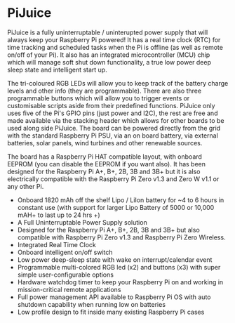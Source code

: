 <!--
---
name: PiJuice
class: board
type: power
formfactor: HAT
manufacturer: Pi Supply
description: PiJuice uninterruptible power supply for the Raspberry Pi.
url: https://uk.pi-supply.com/products/pijuice-standard
github: https://github.com/PiSupply/PiJuice
buy: https://uk.pi-supply.com
image: 'pijuice-hat.png'
pincount: 40
eeprom: yes
power:
  '1':
  '2':
ground:
  '6':
  '9':
  '14':
  '20':
  '25':
  '30':
  '34':
  '39':
pin:
  '3':
    mode: i2c
  '5':
    mode: i2c
i2c:
  '0x14':
    name: Control
    device: STM32F030CCT6
-->
# PiJuice

PiJuice is a fully uninterruptable / uninterupted power supply that will always keep your Raspberry Pi powered! It has a real time clock (RTC) for time tracking and scheduled tasks when the Pi is offline (as well as remote on/off of your Pi). It also has an integrated microcontroller (MCU) chip which will manage soft shut down functionality, a true low power deep sleep state and intelligent start up.

The tri-coloured RGB LEDs will allow you to keep track of the battery charge levels and other info (they are programmable). There are also three programmable buttons which will allow you to trigger events or customisable scripts aside from their predefined functions. PiJuice only uses five of the Pi's GPIO pins (just power and I2C), the rest are free and made available via the stacking header which allows for other boards to be used along side PiJuice. The board can be powered directly from the grid with the standard Raspberry Pi PSU, via an on board battery, via external batteries, solar panels, wind turbines and other renewable sources.

The board has a Raspberry Pi HAT compatible layout, with onboard EEPROM (you can disable the EEPROM if you want also). It has been designed for the Raspberry Pi A+, B+, 2B, 3B and 3B+ but it is also electrically compatible with the Raspberry Pi Zero v1.3 and Zero W v1.1 or any other Pi.

* Onboard 1820 mAh off the shelf Lipo / LiIon battery for ~4 to 6 hours in constant use (with support for larger Lipo Battery of 5000 or 10,000 mAH+ to last up to 24 hrs +)
* A Full Uninterruptable Power Supply solution
* Designed for the Raspberry Pi A+, B+, 2B, 3B and 3B+ but also compatible with Raspberry Pi Zero v1.3 and Raspberry Pi Zero Wireless.
* Integrated Real Time Clock
* Onboard intelligent on/off switch
* Low power deep-sleep state with wake on interrupt/calendar event
* Programmable multi-colored RGB led (x2) and buttons (x3) with super simple user-configurable options
* Hardware watchdog timer to keep your Raspberry Pi on and working in mission-critical remote applications
* Full power management API available to Raspberry Pi OS with auto shutdown capability when running low on batteries
* Low profile design to fit inside many existing Raspberry Pi cases
